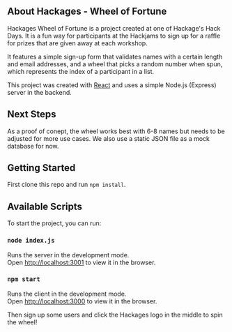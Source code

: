 ## About Hackages - Wheel of Fortune

Hackages Wheel of Fortune is a project created at one of Hackage's Hack Days. It is a fun way for participants at the Hackjams to sign up for a raffle for prizes that are given away at each workshop. 

It features a simple sign-up form that validates names with a certain length and email addresses, and a wheel that picks a random number when spun, which represents the index of a participant in a list.

This project was created with [React](https://github.com/facebook/create-react-app) and uses a simple Node.js (Express) server in the backend.

## Next Steps

As a proof of conept, the wheel works best with 6-8 names but needs to be adjusted for more use cases. We also use a static JSON file as a mock database for now.

## Getting Started

First clone this repo and run `npm install`.

## Available Scripts

To start the project, you can run:

### `node index.js`

Runs the server in the development mode.<br>
Open [http://localhost:3001](http://localhost:3001) to view it in the browser.

### `npm start`

Runs the client in the development mode.<br>
Open [http://localhost:3000](http://localhost:3000) to view it in the browser.

Then sign up some users and click the Hackages logo in the middle to spin the wheel!







